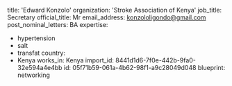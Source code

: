 title: 'Edward Konzolo'
organization: 'Stroke Association of Kenya'
job_title: Secretary
official_title: Mr
email_address: konzololigondo@gmail.com
post_nominal_letters: BA
expertise:
  - hypertension
  - salt
  - transfat
country:
  - Kenya
works_in: Kenya
import_id: 8441d1d6-7f0e-442b-9fa0-32e594a4e4bb
id: 05f71b59-061a-4b62-98f1-a9c28049d048
blueprint: networking
